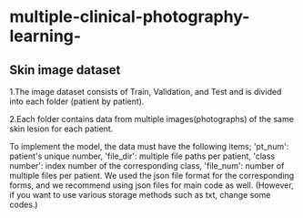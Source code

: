 # multiple-clinical-photography-learning-

## Skin image dataset
1.The image dataset consists of Train, Validation, and Test and is divided into each folder (patient by patient).

2.Each folder contains data from multiple images(photographs) of the same skin lesion for each patient.

To implement the model, the data must have the following items; 'pt_num': patient's unique number, 'file_dir': multiple file paths per patient, 'class number': index number of the corresponding class, 'file_num': number of multiple files per patient. We used the json file format for the corresponding forms, and we recommend using json files for main code as well. (However, if you want to use various storage methods such as txt, change some codes.)
